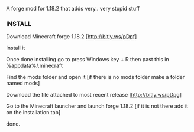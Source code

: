 A forge mod for 1.18.2 that adds very.. very stupid stuff

### INSTALL

Download Minecraft forge 1.18.2 [http://bitly.ws/pDpf]

Install it

Once done installing go to press Windows key + R then past this in %appdata%/.minecraft

Find the mods folder and open it [if there is no mods folder make a folder named mods]

Download the file attached to most recent release [http://bitly.ws/pDpg]

Go to the Minecraft launcher and launch forge 1.18.2 [if it is not there add it on the installation tab]

done.
